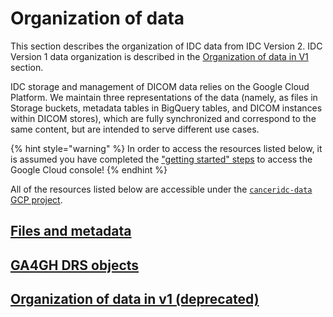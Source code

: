 # Organization of data

This section describes the organization of IDC data from IDC Version 2. IDC Version 1 data organization is described in the [Organization of data in V1](https://github.com/ImagingDataCommons/IDC-Docs-dev/tree/23f41756fb1fc5d0f3c3a552f6dd0d4c1325a96e/data/README.md) section.

IDC storage and management of DICOM data relies on the Google Cloud Platform. We maintain three representations of the data \(namely, as files in Storage buckets, metadata tables in BigQuery tables, and DICOM instances within DICOM stores\), which are fully synchronized and correspond to the same content, but are intended to serve different use cases.

{% hint style="warning" %}
In order to access the resources listed below, it is assumed you have completed the ["getting started" steps](../../introduction/getting-started-with-gcp.md) to access the Google Cloud console!
{% endhint %}

All of the resources listed below are accessible under the [`canceridc-data` GCP project](https://console.cloud.google.com/home/dashboard?project=canceridc-data).

## [Files and metadata](files-and-metadata.md)

## [GA4GH DRS objects](ga4gh-drs-objects.md)

## [Organization of data in v1 \(deprecated\)](organization-of-data-v1.md)

